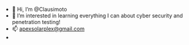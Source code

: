 - 👋 Hi, I’m @Clausimoto
- 👀 I’m interested in learning everything I can about cyber security and penetration testing!
- 📫 apexsolarplex@gmail.com
- 
